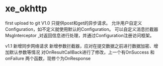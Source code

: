 # xe_okhttp
first upload to git
V1.0
只提供post和get的异步请求。
允许用户自定义Configuration，如不定义就使用默认的Configuration。
可以自定义消息拦截器 MsgInterceptor ,对返回信息进行处理，并通过Configuration注册访问框架。

v1.1 
新增同步网络请求
新增参数拦截器，应对在提交数据之前进行数据加密、增加默认参数等情况
对OnResultCallBack进行了修改，上一个有OnSuccess 和 onFailure 两个函数，现修个为OnResponse
